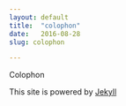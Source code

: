 ```yaml
---
layout: default
title:  "colophon"
date:   2016-08-28
slug: colophon

---
```

Colophon

This site is powered by <a href="http://jekyllrb.com">Jekyll </a>